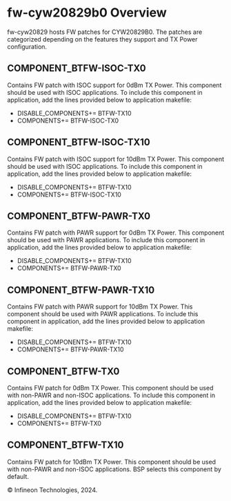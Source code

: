 # fw-cyw20829b0 Overview

fw-cyw20829 hosts FW patches for CYW20829B0. The patches are categorized depending on the features they support and TX Power configuration.

## COMPONENT_BTFW-ISOC-TX0
Contains FW patch with ISOC support for 0dBm TX Power.
This component should be used with ISOC applications. To include this component in application, add the lines provided below to application makefile:

- DISABLE_COMPONENTS+= BTFW-TX10
- COMPONENTS+= BTFW-ISOC-TX0

## COMPONENT_BTFW-ISOC-TX10
Contains FW patch with ISOC support for 10dBm TX Power.
This component should be used with ISOC applications. To include this component in application, add the lines provided below to application makefile:

- DISABLE_COMPONENTS+= BTFW-TX10
- COMPONENTS+= BTFW-ISOC-TX10

## COMPONENT_BTFW-PAWR-TX0
Contains FW patch with PAWR support for 0dBm TX Power.
This component should be used with PAWR applications. To include this component in application, add the lines provided below to application makefile:

- DISABLE_COMPONENTS+= BTFW-TX10
- COMPONENTS+= BTFW-PAWR-TX0

## COMPONENT_BTFW-PAWR-TX10
Contains FW patch with PAWR support for 10dBm TX Power.
This component should be used with PAWR applications. To include this component in application, add the lines provided below to application makefile:

- DISABLE_COMPONENTS+= BTFW-TX10
- COMPONENTS+= BTFW-PAWR-TX10

## COMPONENT_BTFW-TX0
Contains FW patch for 0dBm TX Power.
This component should be used with non-PAWR and non-ISOC applications. To include this component in application, add the lines provided below to application makefile:

- DISABLE_COMPONENTS+= BTFW-TX10
- COMPONENTS+= BTFW-TX0

## COMPONENT_BTFW-TX10
Contains FW patch for 10dBm TX Power.
This component should be used with non-PAWR and non-ISOC applications. BSP selects this component by default.

© Infineon Technologies, 2024.